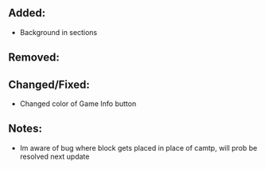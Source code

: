 ## Added:
- Background in sections

## Removed:

## Changed/Fixed:
- Changed color of Game Info button

## Notes:
- Im aware of bug where block gets placed in place of camtp, will prob be resolved next update
